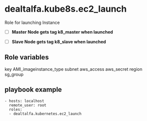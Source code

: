 
 # dealtalfa.kube8s.ec2_launch
 
 Role for launching Instance
 
- [ ]  **Master Node gets tag k8_master when launched**
- [ ]  **Slave Node gets tag k8_slave when launched**


## Role variables

key
AMI_imageinstance_type
subnet
aws_access
aws_secret
region 
sg_group

## playbook example

    - hosts: localhost
      remote_user: root
      roles:
      - dealtalfa.kubernetes.ec2_launch
